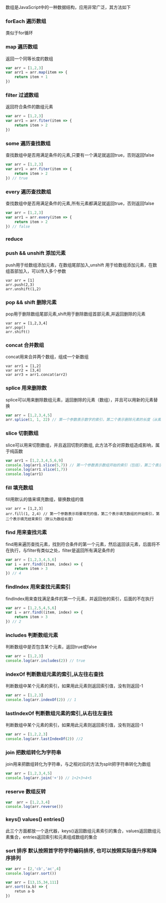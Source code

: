 数组是JavaScript中的一种数据结构，应用非常广泛，其方法如下

### forEach 遍历数组 

类似于for循环

### map 遍历数组

返回一个同等长度的数组

```js
var arr = [1,2,3]
var arr1 = arr.map(item => {
    return item + 1
})
```

### filter 过滤数组 

返回符合条件的数组元素

```js
var arr = [1,2,3]
var arr1 = arr.fiter(item => {
    return item > 2
})
```

### some 遍历查找数组

查找数组中是否用满足条件的元素,只要有一个满足就返回true，否则返回false

```js
var arr = [1,2,3]
var arr1 = arr.fiter(item => {
    return item > 2
}) // true
```

### every 遍历查找数组

查找数组中是否用满足条件的元素,所有元素都满足就返回true，否则返回false

```js
var arr = [1,2,3]
var arr1 = arr.every(item => {
    return item > 2
}) // false
```

### reduce


### push && unshift 添加元素

push用于给数组添加元素，在数组尾部加入,unshift 用于给数组添加元素，在数组首部加入，可以传入多个参数

```
var arr = [1]
arr.push(2,3)
arr.unshift(1,2)
```

### pop && shift 删除元素

pop用于删除数组尾部元素,shift用于删除数组首部元素,并返回删除的元素

```
var arr = [1,2,3,4]
arr.pop()
arr.shift()
```

### concat 合并数组

concat用来合并两个数组，组成一个新数组

```
var arr1 = [1,2]
var arr2 = [3,4]
var arr3 = arr1.concat(arr2)
```

### splice 用来删除数

splice可以用来删除数组元素，返回删除的元素（数组），并且可以用新的元素替换

```js
var arr = [1,2,3,4,5]
arr.splice(1, 1, 22) // 第一个参数表示数字的索引，第二个表示删除元素的长度（从索引开始），剩余的参数表示插入删除位置的元素
```

### slice 切割数组

slice可以用来切割数组，并且返回切割的数组, 此方法不会对原数组造成影响，属于纯函数

```js
var arr1 = [1,2,3,4,5,6,9]
console.log(arr1.slice(5,7)) // 第一个参数表示数组开始的索引（包括），第二个表示结束的索引（不包括），实例数组的长度等于 结束索引减去开始索引
console.log(arr1.slice(1,7))
console.log(arr1)
```

### fill 填充数组

fill用默认的值来填充数组，替换数组的值

```
var arr = [1,2,3]
arr.fill(1, 2,4) // 第一个参数表示将要填充的值，第二个表示填充数组的开始索引，第二个表示填充结束索引（默认为数组长度）
``` 

### find 用来查找元素

find用来遍历查找元素，找到符合条件的第一个元素，然后返回该元素，后面将不在执行，与filter有类似之处，filter是返回所有满足条件的

```js
var arr = [1,2,3,4,5,6]
var i = arr.find((item, index) => {
    return item > 3
}) // 4
```

### findIndex 用来查找元素索引

findIndex用来查找满足条件的第一个元素，并返回他的索引，后面的不在执行


```js
var arr = [1,2,5,4,5,6]
var i = arr.find((item, index) => {
    return item > 3
}) // 2
```

### includes 判断数组元素

判断数组中是否包含某个元素，返回true或false

```js
var arr = [1,2,3]
console.log(arr.includes(2)) // true
```

### indexOf 判断数组元素的索引,从左往右查找

判断数组中某个元素的索引，如果用此元素则返回索引值，没有则返回-1

```js
var arr = [1,2,3]
console.log(arr.indexOf(2)) // 1
```

### lastIndexOf 判断数组元素的索引,从右往左查找

判断数组中某个元素的索引，如果用此元素则返回索引值，没有则返回-1

```js
var arr = [1,2,2,3]
console.log(arr.lastIndexOf(2)) //2
```

### join 把数组转化为字符串

join用来把数组转化为字符串，与之相对应的方法为split把字符串转化为数组

```js
var arr = [1,2,3,4,5]
console.log(arr.join('+')) // 1+2+3+4+5
```

### reserve 数组反转

```js
var  arr = [1,2,3,4]
console.log(arr.reverse())
```

### keys() values() entries()

此三个方面都放一个迭代器，keys()返回数组元素索引的集合，values返回数组元素集合，entries返回索引和元素组成数组的集合

### sort 排序 默认按照首字符字符编码排序, 也可以按照实际值升序和降序排列

```js
var arr = [2,'cb','ac',4]
console.log(arr.sort())

var arr = [13,15,34,111]
arr.sort((a,b) => {
    retun a-b
})
```